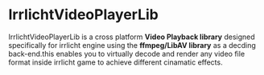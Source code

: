 # IrrlichtVideoPlayerLib
IrrlichtVideoPlayerLib is a cross platform <b>Video Playback library</b> designed specifically for irrlicht engine using the <b>ffmpeg/LibAV library</b>
as a decding back-end.this enables you to virtually decode and render any video file format inside irrlicht game to achieve different cinamatic effects.
